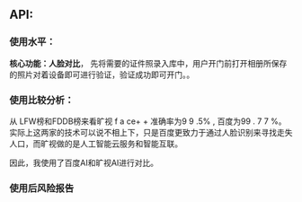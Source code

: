 ## API:
### 使用水平：
**核心功能：人脸对比**，
先将需要的证件照录入库中，用户开门前打开相册所保存的照片对着设备即可进行验证，验证成功即可开门。。



### 使用比较分析：
从 LFW榜和FDDB榜来看旷视 f a ce+ + 准确率为9 9 .5% , 百度为99 . 7 7 %。实际上这两家的技术可以说不相上下，只是百度更致力于通过人脸识别来寻找走失人口，而旷视做的是人工智能云服务和智能互联。

因此，我使用了百度AI和旷视AI进行对比。








### 使用后风险报告
